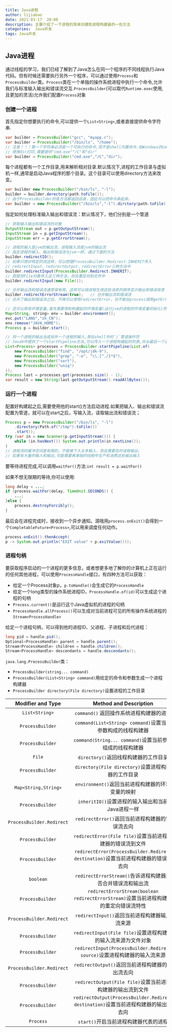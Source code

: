 ```yaml
---
title: Java进程
author: lijiabao
date: 2021-03-17  20:00
description: 主要介绍了一下进程的简单创建和进程构建器的一些方法
categories:  Java并发
tags: Java并发
---
```


## Java进程

通过线程的学习，我们已经了解到了Java怎么在同一个程序的不同线程执行Java代码。但有时候还需要执行另外一个程序，可以通过使用`Process`和`ProcessBuilder`类。`Process`类在一个单独的操作系统进程中执行一个命令,允许我们与标准输入输出和错误流交互.`ProcessBuilder`(可以取代`Runtime.exec`使用,且更加的灵活)允许我们配置`Process`对象

### 创建一个进程

首先指定你想要执行的命令,可以提供一个`List<String>`,或者直接提供命令字符串.

```java
var builder = ProcessBuilder("gcc", "myapp.c");
var builder = ProcessBuilder("/bin/ls", "/home");
// 注意！！！第一个字符串必须是一个可执行的命令,而不是shell内置命令.如Windows的cmd.exe
// 使用dir打印,需要提供"cmd.exe""/C"和"dir"
var builder = ProcessBuilder("cmd.exe","/C","dir");
```

每个进程都有一个工作目录,用来解析相对目录.默认情况下,进程的工作目录与虚拟机一样,通常是启动Java程序的那个目录。这个目录可以使用directory方法来改变。

```java
var builder new ProcessBuilder("/bin/ls", "-l");
builder = builder.derectory(path.toFile());
// 由于ProcessBuilder的各方法都返回自身，因此可以把命令串起来。
var builder = new ProcessBuilder("/bin/ls","-l").dirctory(path.toFile());
```

指定如何处理标准输入输出和错误流：默认情况下，他们分别是一个管道

```java
// 获取输入输出和错误流的对象
OutputStream out = p.getOutputStream();
InputStream in = p.getInputStream();
InputStream err = p.getErrorStream();

// 进程的输入是jvm的输出流，进程输入流是jvm的输出流
// 指定进程的输入、输出和错误流与jvm一样，通过下面的方法
builder.redirectIO();
// 如果只想对特定的流这样，可以把值ProcessBuilder.Redirect.INHERIT传入
// redirectInput、redirectOutput、redirectError三种方法中
builder.redirectInput(ProcessBuilder.Redirect.INHERIT);
// 若是将File对象传入这三种方法，将会重定向到文件中
builder.redirectInput(new File());

// 合并输出流和错误流通常很有用，这样可以按进程生成这些消息的顺序显示输出和错误信息
builder.redirectErrorStream(true);   // 合并输出流和错误流
// 合并了输出和错误流之后，不再可以使用redirectError，也不能在process调用getErrorStream了

// 还可以修改环境变量,首先需要得到构建起的环境变量(运行jvm的进程的环境变量初始化)然后再加入或者移除环境条目
Map<String, string> env = builder.environment();
evc.put("LANG","zh_CN");
env.remove("JAVA_HOME");
Process p = builder.start();

// 将一个进程的输出当成另外一个进程的输入,类似shell中的`|`管道操作符
// Java9中提供了一个startPipeline方法,可以传入一个进程构建起的列表,并从最后一个进程获取结果
List<Process> processes = ProcessBuilder.startPipeline(List.of(
    new ProcessBuilder("find", "/opt/jdk-9"),
    new ProcessBuilder("grep", "-o", "\\.[^./}*$"),
    new ProcessBuilder("sort"),
    new ProcessBuilder("uniq")
));
Process last = processes.get(processes.size() - 1);
var result = new String(last.getOutputStream().readAllBytes());
```

### 运行一个进程

配置好构建起之后,需要使用他的start()方法启动进程.如果把输入、输出和错误流配置为管道，就可以在start之后，写输入流，读取输出流和错误流；

```java
Process p = new ProcessBuilder("/bin/ls", "-l")
    .directory(Path.of("/tmp").toFile())
    .start();
try (var in = new Scanner(p.getInputStream())) {
    while (in.hasNext()) System.out.println(in.nextLine());
}
// 进程流的缓冲空间是有限的，不能够下入太多输入，而且需要及时读取输出。
// 如果有大量的输入和输出,可能需要再单独的线程中生产和消费这些输出输入
```

要等待进程完成,可以调用`waitFor()`方法:`int result = p.waitFor()`

如果不想无限期的等待,你可以使用:

```java
long delay = ...;
if (process.waitFor(delay, TimeUnit.SECONDS)) {
    ...;
}else {
    process.destroyForcibly();
}
```

最后会在进程完成时，接收到一个异步通知。滴哦用`process.onExit()`会得到一个`CompletableFuture<Process>`,可以用来调度任何动作。

```java
process.onExit().thenAccept(
p -> System.out.println("EXIT value" + p.exitValue()));
```

### 进程句柄

要获取程序启动的一个进程的更多信息，或者想更多地了解你的计算机上正在运行的任何其他进程，可以使用`ProcessHandle`接口，有四种方法可以获取：

- 给定一个Process对象p，`p.toHandle()`会生成它的`ProcessHandle`
- 给定一个long类型的操作系统进程ID，`ProcessHandle.of(id)`可以生成这个进程的句柄
- `Process.current()`是运行这个Java虚拟机的进程的句柄
- `ProcessHandle.allProcess()`可以生成对当前进程可见的所有操作系统进程的`Stream<ProcessHandle>`

给定一个进程句柄，可以得到他的进程ID、父进程、子进程和后代进程：

```java
long pid = handle.pid();
Optional<ProcessHandle> parent = handle.parent();
Stream<ProcessHandle> children = handle.children();
Stream<ProcessHandle> descendants = handle.descendants();
```

`java.lang.ProcessBuilder`类：

- `ProcessBuilder(string... command)`
- `ProcessBuilder(List<String> command)`用给定的命令和参数生成一个进程构建器
- `ProcessBuilder directory(File directory)`设置进程的工作目录

Modifier and Type | Method and Description
:---: | :---: 
`List<String>` | `command()` 返回操作系统进程构建器的进程 
`ProcessBuilder` | `command(List<String> command)`设置当前参数构成的线程构建器 
`ProcessBuilder` | `command(String... command)`设置当前参数组成的线程构建器 
`File` | `directory()`返回线程构建器的工作目录 
`ProcessBuilder` | `directory(File directory)`设置进程构建器的工作目录 
`Map<String,String>` | `environment()`返回当前进程构建器的环境变量的映射 
`ProcessBuilder` | `inheritIO()`设置进程的输入输出和当前Java进程一样 
`ProcessBuilder.Redirect` | `redirectError()`返回当前进程构建器的错误流去向 
`ProcessBuilder` | `redirectError(File file)`设置当前进程构建器的错误流到文件 
`ProcessBuilder` | `redirectError(ProcessBuilder.Redirect destination)`设置当前进程构建器的错误流去向 
`boolean` | `redirectErrorStream()`告诉进程构建器是否合并错误流和输出流 
`ProcessBuilder` | `redirectErrorStream(boolean redirectErrorStream)`设置当前进程构建器的重定向错误流特性 
`ProcessBuilder.Redirect` | `redirectInput()`返回当前进程构建器输入流来源 
`ProcessBuilder` | `redirectInput(File file)`设置进程构建器的输入流来源为文件对象 
`ProcessBuilder` | `redirectInput(ProcessBuilder.Redirect source)`设置进程构建器的输入流来源 
`ProcessBuilder.Redirect` | `redirectOutput()`返回当前进程构建器的输出流去向 
`ProcessBuilder` | `redirectOutput(File file)`设置当前进程构建器的输出流到文件 
`ProcessBuilder` | `redirectOutput(ProcessBuilder.Redirect destination)`设置当前进程构建器的输出流去向 
`Process` | `start()`开启当前进程构建器代表的进程 













